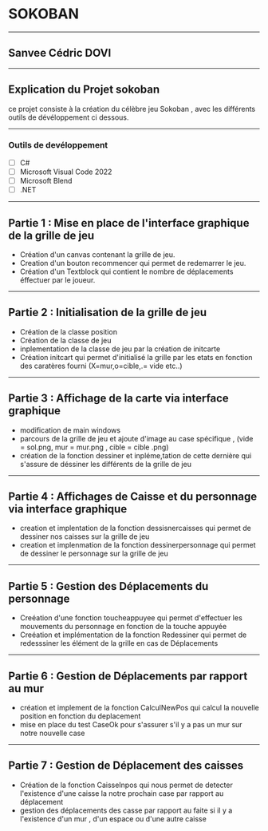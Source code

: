 # SOKOBAN
***
## Sanvee Cédric DOVI

***
## Explication du Projet sokoban
ce projet  consiste à la création du célèbre jeu Sokoban , avec les différents outils de dévéloppement ci dessous.

***

### Outils de devéloppement 
- [ ] C#
- [ ] Microsoft Visual Code 2022
- [ ] Microsoft Blend 
- [ ] .NET
  
***


## Partie 1 : Mise en place de l'interface graphique de la grille de jeu  

* Création d'un canvas contenant la grille de jeu.
* Creation d'un bouton recommencer qui permet de redemarrer le jeu.
* Création d'un Textblock qui contient le nombre de déplacements éffectuer par le joueur.
  
***
## Partie 2 : Initialisation de la grille de jeu

* Création de la classe position 
* Création de la classe de jeu
* inplementation de la classe de jeu par la création de initcarte
* Création initcart qui permet d'initialisé la grille par les etats  en fonction des caratères fourni (X=mur,o=cible,.= vide etc..)
  
***
## Partie 3 : Affichage de la carte via interface graphique 

* modification de main windows
* parcours de la grille de jeu et ajoute d'image au case spécifique , (vide = sol.png, mur = mur.png , cible = cible .png)
* création de la fonction dessiner et inpléme,tation de cette dernière qui s'assure de déssiner les différents de la grille de jeu
  
***
## Partie 4 : Affichages de Caisse et du personnage via interface graphique

* creation et implentation de la fonction dessisnercaisses qui permet de dessiner nos caisses sur la grille de jeu
* creation et implenmation de la fonction dessinerpersonnage qui permet de dessiner le personnage sur la grille de jeu
  
***

## Partie 5 : Gestion des Déplacements du personnage

* Creéation d'une fonction toucheappuyee qui permet d'effectuer les mouvements du personnage en fonction de la touche appuyée
* Creéation et implémentation  de la fonction Redessiner qui permet de redesssiner les élément de la grille en cas de Déplacements 
  
***

## Partie 6 : Gestion de Déplacements par rapport au mur

* création et implement de la fonction CalculNewPos qui calcul la nouvelle position en fonction du deplacement
* mise en place du test CaseOk pour s'assurer s'il y a pas un mur sur notre nouvelle case
  
***

## Partie 7 : Gestion de Déplacement des caisses

* Création de la fonction CaisseInpos qui nous permet de detecter l'existence d'une caisse la notre prochain case par rapport au déplacement
* gestion des déplacements des casse par rapport au faite si il y a l'existence d'un mur , d'un espace ou d'une autre caisse

